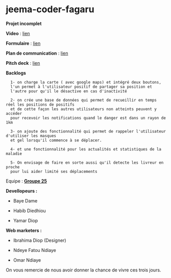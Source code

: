 # jeema-coder-fagaru

**Projet incomplet**

**Video** : [lien](https://mega.nz/file/vEwQja5J#bkfdCDYI_SOctz-9YUHuATT4N5UvVfFmKdO6laoTrfA)

**Formulaire** : [lien](https://docs.google.com/forms/d/e/1FAIpQLSdWD4o-epTMj6uHX9IrtFe_DqX-NAkRDq9HWCxjnBL1VQWupQ/viewform)

**Plan de communication** : [lien](https://docs.google.com/spreadsheets/d/1e9gkSgg5ro2pXULzgpPGTuQn5IVjb52I5d0Tw1yE150/edit?usp=sharing)

**Pitch deck** : [lien](https://mega.nz/file/PYwBBCaI#vHK7SHQb5RJJK5iBdJBdQi_aZCjQTg_N2ifHgVlsU6Y)

**Backlogs**

      1- on charge la carte ( avec google maps) et intégré deux boutons, 
      l'un permet à l'utilisateur positif de partager sa position et 
      l'autre pour qu'il le désactive en cas d'inactivité

      2- on crée une base de données qui permet de recueillir en temps réel les positions de positifs 
      et de cette façon les autres utilisateurs non atteints peuvent y accéder 
      pour recevoir les notifications quand le danger est dans un rayon de 1km

      3- on ajoute des fonctionnalité qui permet de rappeler l'utilisateur d'utiliser les masques 
      et gel lorsqu'il commence à se déplacer.

      4- et une fonctionnalité pour les actualités et statistiques de la maladie

      5- On envisage de faire en sorte aussi qu'il detecte les livreur en proche 
      pour lui aider limité ses déplacements

Equipe : [**Groupe 25**](https://chat.whatsapp.com/DWWaXy0rMlF7t9EOt1S9Up)

    
  **Devellopeurs :**
        
   + Baye Dame
        
   + Habib Diedhiou
        
   + Yamar Diop
        
**Web marketers :**
    
   + Ibrahima Diop (Designer)
        
   + Ndeye Fatou Ndiaye
        
   + Omar Ndiaye


On vous remercie de nous avoir donner la chance de vivre ces trois jours.
